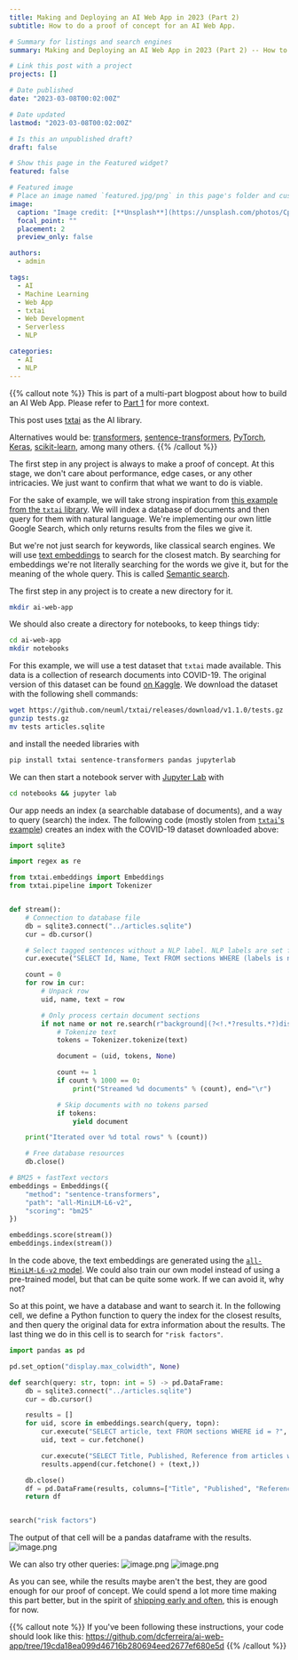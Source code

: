 ```yaml
---
title: Making and Deploying an AI Web App in 2023 (Part 2)
subtitle: How to do a proof of concept for an AI Web App.

# Summary for listings and search engines
summary: Making and Deploying an AI Web App in 2023 (Part 2) -- How to do a proof of concept for an AI Web App.

# Link this post with a project
projects: []

# Date published
date: "2023-03-08T00:02:00Z"

# Date updated
lastmod: "2023-03-08T00:02:00Z"

# Is this an unpublished draft?
draft: false

# Show this page in the Featured widget?
featured: false

# Featured image
# Place an image named `featured.jpg/png` in this page's folder and customize its options here.
image:
  caption: "Image credit: [**Unsplash**](https://unsplash.com/photos/CpkOjOcXdUY)"
  focal_point: ""
  placement: 2
  preview_only: false

authors:
  - admin

tags:
  - AI
  - Machine Learning
  - Web App
  - txtai
  - Web Development
  - Serverless
  - NLP

categories:
  - AI
  - NLP
---
```


{{% callout note %}}
This is part of a multi-part blogpost about how to build an AI Web App.
Please refer to [Part 1](/post/2023-03-01-ai-web-app) for more context.

This post uses [txtai](https://neuml.github.io/txtai/) as the AI library.

Alternatives would be: [transformers](https://huggingface.co/docs/transformers/index), [sentence-transformers](https://www.sbert.net/), [PyTorch](https://pytorch.org/), [Keras](https://keras.io/), [scikit-learn](https://scikit-learn.org/stable/), among many others.
{{% /callout %}}

The first step in any project is always to make a proof of concept.
At this stage, we don't care about performance, edge cases, or any other intricacies.
We just want to confirm that what we want to do is viable.

For the sake of example, we will take strong inspiration from [this example from the `txtai` library](https://github.com/neuml/txtai/blob/master/examples/03_Build_an_Embeddings_index_from_a_data_source.ipynb).
We will index a database of documents and then query for them with natural language.
We're implementing our own little Google Search, which only returns results from the files we give it.

But we're not just search for keywords, like classical search engines.
We will use [text embeddings](https://en.wikipedia.org/wiki/Word_embedding) to search for the closest match.
By searching for embeddings we're not literally searching for the words we give it, but for the meaning of the whole query.
This is called [Semantic search](https://en.wikipedia.org/wiki/Semantic_search).

The first step in any project is to create a new directory for it.

```bash
mkdir ai-web-app
```

We should also create a directory for notebooks, to keep things tidy:

```bash
cd ai-web-app
mkdir notebooks
```

For this example, we will use a test dataset that `txtai` made available.
This data is a collection of research documents into COVID-19. The original version of this dataset can be found [on Kaggle](https://www.kaggle.com/datasets/allen-institute-for-ai/CORD-19-research-challenge).
We download the dataset with the following shell commands:

```bash
wget https://github.com/neuml/txtai/releases/download/v1.1.0/tests.gz
gunzip tests.gz
mv tests articles.sqlite
```

and install the needed libraries with

```bash
pip install txtai sentence-transformers pandas jupyterlab
```

We can then start a notebook server with [Jupyter Lab](https://docs.jupyter.org/en/latest/) with

```bash
cd notebooks && jupyter lab
```

Our app needs an index (a searchable database of documents), and a way to query (search) the index.
The following code (mostly stolen from [`txtai`'s example](https://github.com/neuml/txtai/blob/master/examples/03_Build_an_Embeddings_index_from_a_data_source.ipynb)) creates an index with the COVID-19 dataset downloaded above:

```python
import sqlite3

import regex as re

from txtai.embeddings import Embeddings
from txtai.pipeline import Tokenizer


def stream():
    # Connection to database file
    db = sqlite3.connect("../articles.sqlite")
    cur = db.cursor()

    # Select tagged sentences without a NLP label. NLP labels are set for non-informative sentences.
    cur.execute("SELECT Id, Name, Text FROM sections WHERE (labels is null or labels NOT IN ('FRAGMENT', 'QUESTION')) AND tags is not null")

    count = 0
    for row in cur:
        # Unpack row
        uid, name, text = row

        # Only process certain document sections
        if not name or not re.search(r"background|(?<!.*?results.*?)discussion|introduction|reference", name.lower()):
            # Tokenize text
            tokens = Tokenizer.tokenize(text)

            document = (uid, tokens, None)

            count += 1
            if count % 1000 == 0:
                print("Streamed %d documents" % (count), end="\r")

            # Skip documents with no tokens parsed
            if tokens:
                yield document

    print("Iterated over %d total rows" % (count))

    # Free database resources
    db.close()

# BM25 + fastText vectors
embeddings = Embeddings({
    "method": "sentence-transformers",
    "path": "all-MiniLM-L6-v2",
    "scoring": "bm25"
})

embeddings.score(stream())
embeddings.index(stream())
```

In the code above, the text embeddings are generated using the [`all-MiniLM-L6-v2` model](https://huggingface.co/sentence-transformers/all-MiniLM-L6-v2).
We could also train our own model instead of using a pre-trained model, but that can be quite some work.
If we can avoid it, why not?

So at this point, we have a database and want to search it.
In the following cell, we define a Python function to query the index for the closest results, and then query the original data for extra information about the results.
The last thing we do in this cell is to search for `"risk factors"`.

```python
import pandas as pd

pd.set_option("display.max_colwidth", None)

def search(query: str, topn: int = 5) -> pd.DataFrame:
    db = sqlite3.connect("../articles.sqlite")
    cur = db.cursor()

    results = []
    for uid, score in embeddings.search(query, topn):
        cur.execute("SELECT article, text FROM sections WHERE id = ?", [uid])
        uid, text = cur.fetchone()

        cur.execute("SELECT Title, Published, Reference from articles where id = ?", [uid])
        results.append(cur.fetchone() + (text,))

    db.close()
    df = pd.DataFrame(results, columns=["Title", "Published", "Reference", "Match"])
    return df


search("risk factors")
```

The output of that cell will be a pandas dataframe with the results.
![image.png](/assets/ai-web-app/image_1674755971020_0.png)

We can also try other queries:
![image.png](/assets/ai-web-app/image_1674755993542_0.png)
![image.png](/assets/ai-web-app/image_1674756005367_0.png)

As you can see, while the results maybe aren't the best, they are good enough for our proof of concept.
We could spend a lot more time making this part better, but in the spirit of [shipping early and often](https://www.ycombinator.com/library/40-the-art-of-shipping-early-and-often), this is enough for now.

{{% callout note %}}
If you've been following these instructions, your code should look like this:
https://github.com/dcferreira/ai-web-app/tree/19cda18ea099d46716b280694eed2677ef680e5d
{{% /callout %}}
